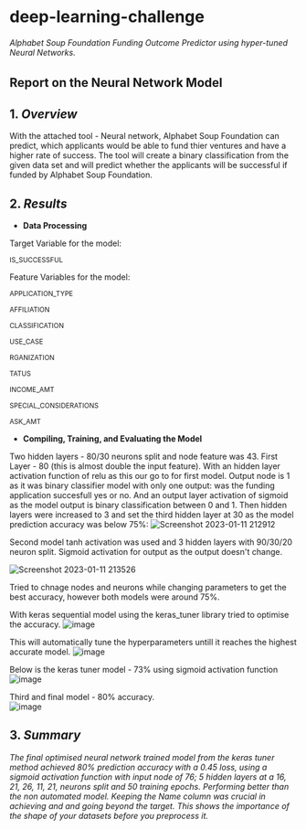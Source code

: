 # deep-learning-challenge
###### Alphabet Soup Foundation Funding Outcome Predictor using hyper-tuned Neural Networks.


## Report on the Neural Network Model

## 1. *Overview*
With the attached tool - Neural network, Alphabet Soup Foundation can predict, which applicants would be able to fund thier ventures and have a higher rate of success.  The tool will create a binary classification from the given data set and will predict whether the applicants will be successful if funded by Alphabet Soup Foundation.  

## 2. *Results*
- **Data Processing**

Target Variable for the model:

<sub>IS_SUCCESSFUL</sub>

Feature Variables for the model:

<sub>APPLICATION_TYPE</sub>

<sub>AFFILIATION</sub>

<sub>CLASSIFICATION</sub>

<sub>USE_CASE</sub>

<sub>RGANIZATION</sub>

<sub>TATUS</sub>

<sub>INCOME_AMT</sub>

<sub>SPECIAL_CONSIDERATIONS</sub>

<sub>ASK_AMT</sub>

- **Compiling, Training, and Evaluating the Model**

Two hidden layers - 80/30 neurons split and node feature was 43. First Layer - 80 (this is almost double the input feature). 
With an hidden layer activation function of relu as this our go to for first model.
Output node is 1 as it was binary classifier model with only one output: was the funding application succesfull yes or no. And an output layer activation of sigmoid as the model output is binary classification between 0 and 1.
Then hidden layers were increased to 3 and set the third hidden layer at 30 as the model prediction accuracy was below 75%:
![Screenshot 2023-01-11 212912](https://user-images.githubusercontent.com/110227464/211783279-b22940e5-e5f5-4641-b19a-dd7f2c5ccef8.png)

Second model tanh activation was used and 3 hidden layers with 90/30/20 neuron split.
Sigmoid activation for output as the output doesn't change.

![Screenshot 2023-01-11 213526](https://user-images.githubusercontent.com/110227464/211784555-4c2727c9-a8fa-4412-9785-f6417f2bf1b0.png)

Tried to chnage nodes and neurons while changing parameters to get the best accuracy, however both models were around 75%. 


With keras sequential model using the keras_tuner library tried to optimise the accuracy.
![image](https://user-images.githubusercontent.com/110227464/211787081-526052cb-bb5a-4cc5-97df-ab925549ab1b.png)

This will automatically tune the hyperparameters untill it reaches the highest accurate model.
![image](https://user-images.githubusercontent.com/110227464/211788195-61288dd8-72d4-4602-9770-b0265f73b3e9.png)

Below is the keras tuner model - 73% using sigmoid activation function
![image](https://user-images.githubusercontent.com/110227464/211788911-8d5abe51-60d2-4435-a60b-979dcbffffb2.png)

Third and final model - 80% accuracy.  
![image](https://user-images.githubusercontent.com/110227464/211789705-63c42972-0373-415d-83b8-50842ab058df.png)



## 3. *Summary* ##
*The final optimised neural network trained model from the keras tuner method achieved 80% prediction accuracy with a 0.45 loss, using a sigmoid activation function with input node of 76; 5 hidden layers at a 16, 21, 26, 11, 21, neurons split and 50 training epochs. Performing better than the non automated model. Keeping the Name column was crucial in achieving and and going beyond the target. This shows the importance of the shape of your datasets before you preprocess it.*
